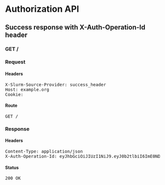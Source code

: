 # Authorization API

## Success response with X-Auth-Operation-Id header

### GET /
### Request

#### Headers

<pre>X-Slurm-Source-Provider: success_header
Host: example.org
Cookie: </pre>

#### Route

<pre>GET /</pre>

### Response

#### Headers

<pre>Content-Type: application/json
X-Auth-Operation-Id: eyJhbGciOiJIUzI1NiJ9.eyJ0b2tlbiI6ImE0NDFhYTA0LWM4ZGQtNDQ2Zi1iYzllLWUxNGRiMjhiZjUyYyIsImV4cCI6MTU3OTAxODc0OH0.vbtn7gZVp8tbecRL4R3qUvMCnlzMrvJyIAUhgtRCRs0</pre>

#### Status

<pre>200 OK</pre>

